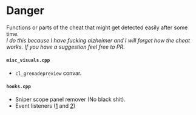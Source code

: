 # Danger

Functions or parts of the cheat that might get detected easily after some time.  
*I do this because I have fucking alzheimer and I will forget how the cheat works. If you have a suggestion feel free to PR.*  

#### `misc_visuals.cpp`
- `cl_grenadepreview` convar.

#### `hooks.cpp`
- Sniper scope panel remover (No black shit).
- Event listeners ([1](https://www.unknowncheats.me/forum/3095774-post9.html) and [2](https://www.unknowncheats.me/forum/3097431-post18.html))
